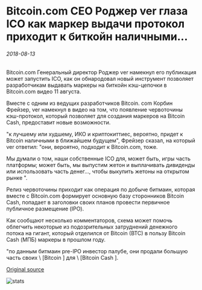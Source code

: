 # Bitcoin.com CEO Роджер ver глаза ICO как маркер выдачи протокол приходит к биткойн наличными...

###### 2018-08-13

Bitcoin.com Генеральный директор Роджер ver намекнул его публикация может запустить ICO, как он обнародовал новый инструмент позволяет разработчикам выдавать маркеры на биткойн кэш-цепочки в Bitcoin.com видео 11 августа.

Вместе с одним из ведущих разработчиков Bitcoin. com Корбин Фрейзер, ver намекнул в видео на том, что появление червоточины кэш-протокол, который позволяет для создания маркеров на Bitcoin Cash, предоставит новые возможности.

"к лучшему или худшему, ИКО и криптокиттиес, вероятно, придет к Bitcoin наличными в ближайшем будущем", Фрейзер сказал, на который ver ответил: "они, вероятно, подходит к Bitcoin.com, тоже.

Мы думали о том, наши собственные ICO для, может быть, игры часть платформы; может быть, мы выпустим жетон и выплачивать дивиденды или использовать часть денег..., чтобы выкупить жетоны на открытом рынке ".

Релиз червоточины приходит как операция по добыче битмаин, которая вместе с Bitcoin.com формирует основную базу сторонников Bitcoin Cash, попадает в заголовки своих планов провести первичное публичное размещение (IPO).

Как сообщают несколько комментаторов, схема может помочь облегчить некоторые из подозрительных затруднений денежного потока на гигант, который отделился от Bitcoin (BTC) в пользу Bitcoin Cash (МПБ) маркеры в прошлом году.

"по данным битмаин pre-IPO инвестор палубе, они продали большую часть своих \ [Bitcoin \] для \ [Bitcoin Cash \].

[Original source](https://cointelegraph.com/news/bitcoincom-ceo-roger-ver-eyes-ico-as-token-issuance-protocol-comes-to-bitcoin-cash)

![stats](https://c.statcounter.com/11760860/0/a89fa40b/1/ "stats")